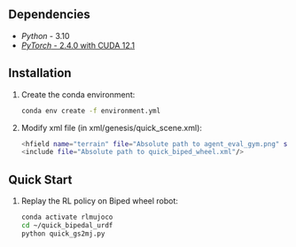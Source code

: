 
## Dependencies
- *Python* - 3.10  
- [*PyTorch* - 2.4.0 with CUDA 12.1](https://pytorch.org/get-started/previous-versions/)

## Installation
1. Create the conda environment:
    ```bash
    conda env create -f environment.yml
    ```
2. Modify xml file (in xml/genesis/quick_scene.xml):
    ```bash
    <hfield name="terrain" file="Absolute path to agent_eval_gym.png" size="10.5 10.5 .4 0.1" />
    <include file="Absolute path to quick_biped_wheel.xml"/>
    ```

## Quick Start
1. Replay the RL policy on Biped wheel robot:
    ```bash
    conda activate rlmujoco
    cd ~/quick_bipedal_urdf
    python quick_gs2mj.py


